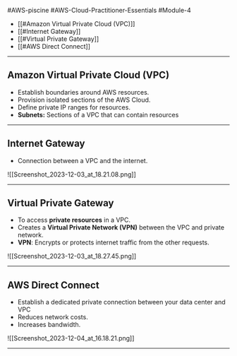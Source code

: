   #AWS-piscine #AWS-Cloud-Practitioner-Essentials #Module-4

- [[#Amazon Virtual Private Cloud (VPC)]]
- [[#Internet Gateway]]
- [[#Virtual Private Gateway]]
- [[#AWS Direct Connect]]

--------
## Amazon Virtual Private Cloud (VPC)
- Establish boundaries around AWS resources.
- Provision isolated sections of the AWS Cloud.
- Define private IP ranges for resources.
- **Subnets:** Sections of a VPC that can contain resources
------
## Internet Gateway
- Connection between a VPC and the internet.

![[Screenshot_2023-12-03_at_18.21.08.png]]

--------
## Virtual Private Gateway
- To access **private resources** in a VPC.
- Creates a **Virtual Private Network (VPN)** between the VPC and private network.
- **VPN**: Encrypts or protects internet traffic from the other requests.

![[Screenshot_2023-12-03_at_18.27.45.png]]

-----
## AWS Direct Connect
- Establish a dedicated private connection between your data center and VPC
- Reduces network costs.
- Increases bandwidth.

![[Screenshot_2023-12-04_at_16.18.21.png]]

---------
